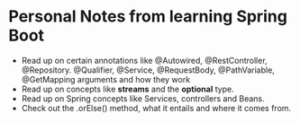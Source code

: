 # Personal Notes from learning Spring Boot

- Read up on certain annotations like @Autowired, @RestController, @Repository. @Qualifier, @Service, @RequestBody, @PathVariable, @GetMapping arguments and how they work
- Read up on concepts like **streams** and the **optional** type.
- Read up on Spring concepts like Services, controllers and Beans.
- Check out the .orElse() method, what it entails and where it comes from.
